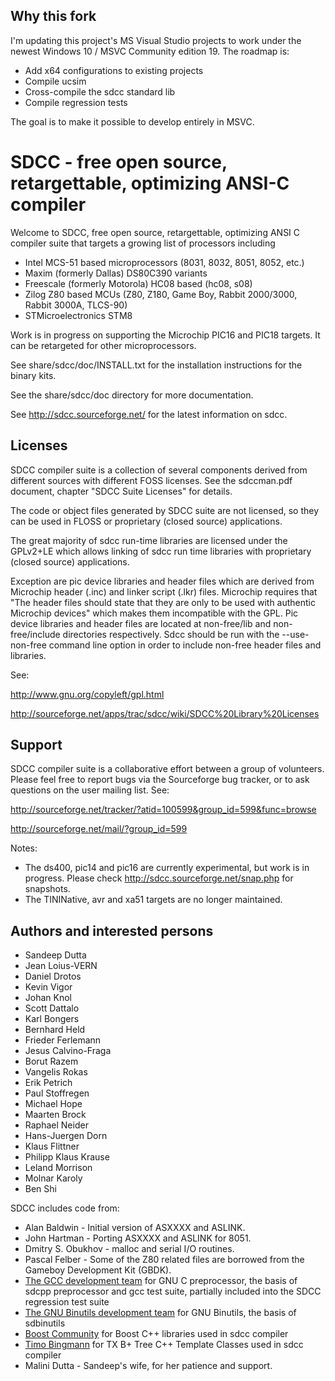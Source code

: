## Why this fork

I'm updating this project's MS Visual Studio projects to work under
the newest Windows 10 / MSVC Community edition 19.
The roadmap is:

- Add x64 configurations to existing projects
- Compile ucsim
- Cross-compile the sdcc standard lib
- Compile regression tests

The goal is to make it possible to develop entirely in MSVC.


# SDCC - free open source, retargettable, optimizing ANSI-C compiler

Welcome to SDCC, free open source, retargettable, optimizing ANSI C
compiler suite that targets a growing list of processors including

* Intel MCS-51 based microprocessors (8031, 8032, 8051, 8052, etc.)
* Maxim (formerly Dallas) DS80C390 variants
* Freescale (formerly Motorola) HC08 based (hc08, s08)
* Zilog Z80 based MCUs (Z80, Z180, Game Boy, Rabbit 2000/3000, Rabbit 3000A, TLCS-90)
* STMicroelectronics STM8

Work is in progress on supporting the Microchip PIC16 and PIC18 targets.
It can be retargeted for other microprocessors.

See share/sdcc/doc/INSTALL.txt for the installation instructions for
the binary kits.

See the share/sdcc/doc directory for more documentation.

See <http://sdcc.sourceforge.net/> for the latest information on sdcc.


## Licenses

SDCC compiler suite is a collection of several components derived from
different sources with different FOSS licenses. See the sdccman.pdf
document, chapter "SDCC Suite Licenses" for details.

The code or object files generated by SDCC suite are not licensed, so
they can be used in FLOSS or proprietary (closed source) applications.

The great majority of sdcc run-time libraries are licensed under the
GPLv2+LE which allows linking of sdcc run time libraries with
proprietary (closed source) applications.

Exception are pic device libraries and header files which are derived
from Microchip header (.inc) and linker script (.lkr) files. Microchip
requires that "The header files should state that they are only to be
used with authentic Microchip devices" which makes them incompatible
with the GPL. Pic device libraries and header files are located at
non-free/lib and non-free/include directories respectively. Sdcc should
be run with the --use-non-free command line option in order to include
non-free header files and libraries.

See:

 <http://www.gnu.org/copyleft/gpl.html>

 <http://sourceforge.net/apps/trac/sdcc/wiki/SDCC%20Library%20Licenses>


## Support

SDCC compiler suite is a collaborative effort between a group of
volunteers. Please feel free to report bugs via the Sourceforge bug
tracker, or to ask questions on the user mailing list. See:

 <http://sourceforge.net/tracker/?atid=100599&group_id=599&func=browse>

 <http://sourceforge.net/mail/?group_id=599>

Notes:
* The ds400, pic14 and pic16 are currently experimental, but work is in
progress. Please check <http://sdcc.sourceforge.net/snap.php> for snapshots.
* The TININative, avr and xa51 targets are no longer maintained.


## Authors and interested persons

* Sandeep Dutta
* Jean Loius-VERN
* Daniel Drotos        
* Kevin Vigor          
* Johan Knol           
* Scott Dattalo        
* Karl Bongers         
* Bernhard Held        
* Frieder Ferlemann    
* Jesus Calvino-Fraga  
* Borut Razem          
* Vangelis Rokas       
* Erik Petrich         
* Paul Stoffregen      
* Michael Hope         
* Maarten Brock        
* Raphael Neider       
* Hans-Juergen Dorn    
* Klaus Flittner       
* Philipp Klaus Krause 
* Leland Morrison      
* Molnar Karoly        
* Ben Shi              

SDCC includes code from:
* Alan Baldwin - Initial version of ASXXXX and  ASLINK. 
* John Hartman - Porting ASXXXX and ASLINK for 8051.
* Dmitry S. Obukhov - malloc and serial I/O routines.
* Pascal Felber - 
   Some of the Z80 related files are borrowed from the Gameboy
   Development Kit (GBDK).
* [The GCC development team](http://gcc.gnu.org/)
   for GNU C preprocessor, the basis of sdcpp preprocessor and
   gcc test suite, partially included into the SDCC regression test suite
* [The GNU Binutils development team](http://www.gnu.org/software/binutils/)
   for GNU Binutils, the basis of sdbinutils
* [Boost Community](http://www.boost.org/)
   for Boost C++ libraries used in sdcc compiler
* [Timo Bingmann](http://idlebox.net/2007/stx-btree/)
   for TX B+ Tree C++ Template Classes used in sdcc compiler
* Malini Dutta -
   Sandeep's wife, for her patience and support.
